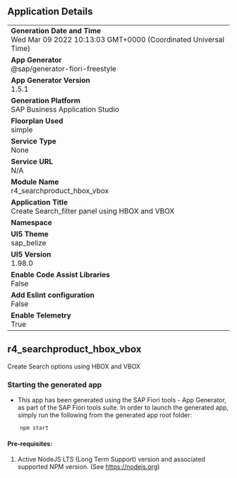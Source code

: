 ## Application Details
|               |
| ------------- |
|**Generation Date and Time**<br>Wed Mar 09 2022 10:13:03 GMT+0000 (Coordinated Universal Time)|
|**App Generator**<br>@sap/generator-fiori-freestyle|
|**App Generator Version**<br>1.5.1|
|**Generation Platform**<br>SAP Business Application Studio|
|**Floorplan Used**<br>simple|
|**Service Type**<br>None|
|**Service URL**<br>N/A
|**Module Name**<br>r4_searchproduct_hbox_vbox|
|**Application Title**<br>Create Search_filter panel using HBOX and VBOX|
|**Namespace**<br>|
|**UI5 Theme**<br>sap_belize|
|**UI5 Version**<br>1.98.0|
|**Enable Code Assist Libraries**<br>False|
|**Add Eslint configuration**<br>False|
|**Enable Telemetry**<br>True|

## r4_searchproduct_hbox_vbox

Create Search options using HBOX and VBOX

### Starting the generated app

-   This app has been generated using the SAP Fiori tools - App Generator, as part of the SAP Fiori tools suite.  In order to launch the generated app, simply run the following from the generated app root folder:

```
    npm start
```

#### Pre-requisites:

1. Active NodeJS LTS (Long Term Support) version and associated supported NPM version.  (See https://nodejs.org)


